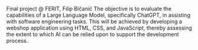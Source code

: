 Final project @ FERIT, Filip Bičanić
The objective is to evaluate the capabilities of a Large Language Model, specifically ChatGPT, in assisting with software engineering tasks.
This will be achieved by developing a webshop application using HTML, CSS, and JavaScript, thereby assessing the extent to which AI can be relied upon to support the development process.
